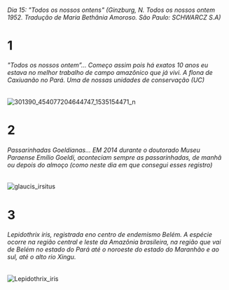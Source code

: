 ###### Dia 15: "Todos os nossos ontens" (Ginzburg, N. Todos os nossos ontem 1952. Tradução de Maria Bethânia Amoroso. São Paulo: SCHWARCZ S.A)


# 1 
###### "Todos os nossos ontem”... Começo assim pois há exatos 10 anos eu estava no melhor trabalho de campo amazônico que já vivi. A flona de Caxiuanão no Pará. Uma de nossas unidades de conservação (UC)

![301390_454077204644747_1535154471_n](https://user-images.githubusercontent.com/11633554/90300525-3203c500-de71-11ea-8a17-2ed8b9fb4892.jpg)


# 2
###### Passarinhadas Goeldianas... EM 2014 durante o doutorado Museu Paraense Emílio Goeldi, aconteciam sempre as passarinhadas, de manhã ou depois do almoço (como neste dia em que consegui esses registro) 

![glaucis_irsitus](https://user-images.githubusercontent.com/11633554/93618523-c5b73c80-f9ad-11ea-9691-f93756a00ade.jpg)

# 3
###### *Lepidothrix iris*, registrada eno centro de endemismo Belém. A espécie ocorre na região central e leste da Amazônia brasileira, na região que vai de Belém no estado do Pará até o noroeste do estado do Maranhão e ao sul, até o alto rio Xingu.

![Lepidothrix_iris](https://user-images.githubusercontent.com/11633554/93621273-b20dd500-f9b1-11ea-86ea-668066b780f0.jpg)


